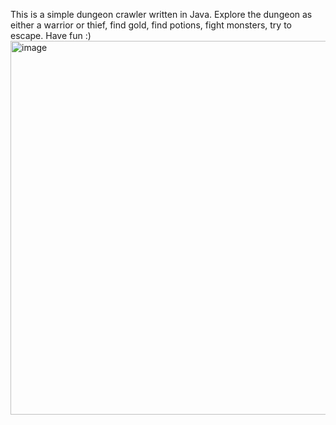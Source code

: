 This is a simple dungeon crawler written in Java. Explore the dungeon as either a warrior or thief, find gold, find potions, fight monsters, try to escape. Have fun :)
<img width="643" height="598" alt="image" src="https://github.com/user-attachments/assets/43935588-c3ab-4875-b953-4fab46a7428f" />
